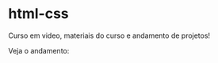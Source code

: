 # html-css
Curso em video, materiais do curso e andamento de projetos!

Veja o andamento:

<a href="https://luannicoluzzi.github.io/HTML-CSS/ex001/index.html"></a>

